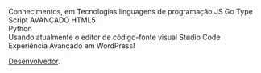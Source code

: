 


Conhecimentos, em Tecnologias linguagens de programação
JS
Go
Type Script                   AVANÇADO
HTML5   
Python                                                 
Usando atualmente o   editor de código-fonte visual Studio Code  
Experiência Avançado em WordPress!
                        







 [ Desenvolvedor]( https://criativasitesjoinville.business.site  ).





